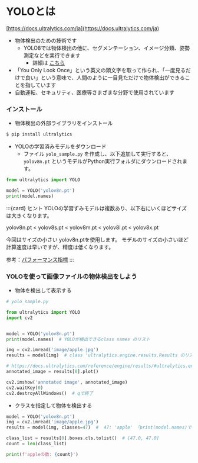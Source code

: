 # YOLOとは
[https://docs.ultralytics.com/ja](https://docs.ultralytics.com/ja)
- 物体検出のための技術です
  - YOLO8では物体検出の他に、セグメンテーション、イメージ分類、姿勢測定などを実行できます
    - 詳細は [こちら](https://docs.ultralytics.com/tasks/)
- 「You Only Look Once」という英文の頭文字を取って作られ、「一度見るだけで良い」という意味で、人間のように一目見ただけで物体検出ができることを指しています
- 自動運転、セキュリティ、医療等さまざまな分野で使用されています

### インストール
- 物体検出の外部ライブラリをインストール
```sh
$ pip install ultralytics
```

- YOLOの学習済みモデルをダウンロード
    - ファイル `yolo_sample.py` を作成し、以下追加して実行すると、`yolov8n.pt` というモデルがPython実行フォルダにダウンロードされます。

```python
from ultralytics import YOLO

model = YOLO('yolov8n.pt')
print(model.names)
```

:::{card} ヒント
YOLOの学習ずみモデルは複数あり、以下右にいくほどサイズは大きくなります。

yolov8n.pt < yolov8s.pt < yolov8m.pt < yolov8l.pt < yolov8x.pt

今回はサイズの小さい  yolov8n.ptを使用します。
モデルのサイズの小さいほど計算速度は早いですが、精度は低くなります。

参考：[パフォーマンス指標](https://docs.ultralytics.com/ja/models/yolov8/#performance-metrics)
:::


### YOLOを使って画像ファイルの物体検出をしよう

- 物体を検出して表示する
```python
# yolo_sample.py

from ultralytics import YOLO
import cv2


model = YOLO('yolov8n.pt')
print(model.names)  # YOLOが検出できるclass names のリスト

img = cv2.imread('image/apple.jpg')
results = model(img)  # class 'ultralytics.engine.results.Results のリストが返される

# https://docs.ultralytics.com/reference/engine/results/#ultralytics.engine.results.Results
annotated_image = results[0].plot()

cv2.imshow('annotated image', annotated_image)
cv2.waitKey(0)
cv2.destroyAllWindows()  # qで終了
```

- クラスを指定して物体を検出する

```python
model = YOLO('yolov8n.pt')
img = cv2.imread('image/apple.jpg')
results = model(img, classes=47)  #  47: 'apple' 「print(model.names)で出力した値を参照」

class_list = results[0].boxes.cls.tolist()  # [47.0, 47.0]
count = len(class_list)

print(f'appleの数: {count}')
```




